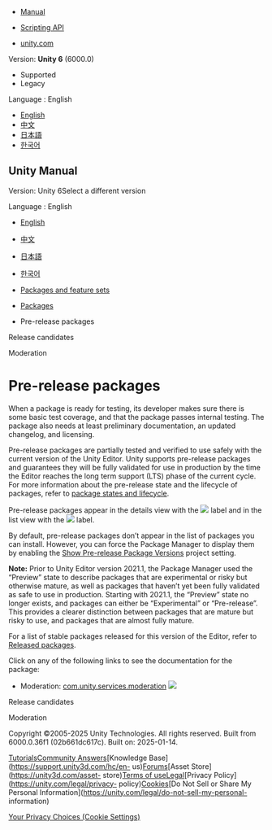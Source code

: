 [](https://docs.unity3d.com)

  * [Manual](../Manual/index.html)
  * [Scripting API](../ScriptReference/index.html)

  * [unity.com](https://unity.com/)

Version: **Unity 6** (6000.0)

  * Supported
  * Legacy

Language : English

  * [English](/Manual/pack-preview.html)
  * [中文](/cn/current/Manual/pack-preview.html)
  * [日本語](/ja/current/Manual/pack-preview.html)
  * [한국어](/kr/current/Manual/pack-preview.html)

[](https://docs.unity3d.com)

## Unity Manual

Version: Unity 6Select a different version

Language : English

  * [English](/Manual/pack-preview.html)
  * [中文](/cn/current/Manual/pack-preview.html)
  * [日本語](/ja/current/Manual/pack-preview.html)
  * [한국어](/kr/current/Manual/pack-preview.html)

  * [Packages and feature sets](PackagesList.html)
  * [Packages](Packages-all.html)
  * Pre-release packages

[](pack-releasecandidate.html)

Release candidates

[](com.unity.services.moderation.html)

Moderation

# Pre-release packages

When a package is ready for testing, its developer makes sure there is some
basic test coverage, and that the package passes internal testing. The package
also needs at least preliminary documentation, an updated changelog, and
licensing.

Pre-release packages are partially tested and verified to use safely with the
current version of the Unity Editor. Unity supports pre-release packages and
guarantees they will be fully validated for use in production by the time the
Editor reaches the long term support (LTS) phase of the current cycle. For
more information about the pre-release state and the lifecycle of packages,
refer to [package states and lifecycle](upm-lifecycle.html).

Pre-release packages appear in the details view with the
![](../uploads/Main/iconPrerelease.png) label and in the list view with the
![](../uploads/Main/iconPre.png) label.

By default, pre-release packages don’t appear in the list of packages you can
install. However, you can force the Package Manager to display them by
enabling the [Show Pre-release Package Versions](class-PackageManager.html)
project setting.

**Note:** Prior to Unity Editor version 2021.1, the Package Manager used the
“Preview” state to describe packages that are experimental or risky but
otherwise mature, as well as packages that haven’t yet been fully validated as
safe to use in production. Starting with 2021.1, the “Preview” state no longer
exists, and packages can either be “Experimental” or “Pre-release”. This
provides a clearer distinction between packages that are mature but risky to
use, and packages that are almost fully mature.

For a list of stable packages released for this version of the Editor, refer
to [Released packages](pack-safe.html).

Click on any of the following links to see the documentation for the package:

  * Moderation: [com.unity.services.moderation](https://docs.unity3d.com/Packages/com.unity.services.moderation@1.0/manual/index.html) ![](../uploads/Main/iconPre.png)

[](pack-releasecandidate.html)

Release candidates

[](com.unity.services.moderation.html)

Moderation

Copyright ©2005-2025 Unity Technologies. All rights reserved. Built from
6000.0.36f1 (02b661dc617c). Built on: 2025-01-14.

[Tutorials](https://learn.unity.com/)[Community
Answers](https://answers.unity3d.com)[Knowledge
Base](https://support.unity3d.com/hc/en-
us)[Forums](https://forum.unity3d.com)[Asset Store](https://unity3d.com/asset-
store)[Terms of
use](https://docs.unity3d.com/Manual/TermsOfUse.html)[Legal](https://unity.com/legal)[Privacy
Policy](https://unity.com/legal/privacy-
policy)[Cookies](https://unity.com/legal/cookie-policy)[Do Not Sell or Share
My Personal Information](https://unity.com/legal/do-not-sell-my-personal-
information)

[Your Privacy Choices (Cookie Settings)](javascript:void\(0\);)

